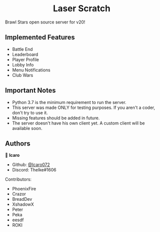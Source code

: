 <h1 align="center">Laser Scratch</h1>

Brawl Stars open source server for v20!



## Implemented Features
  - Battle End
  - Leaderboard
  - Player Profile
  - Lobby Info
  - Menu Notifications
  - Club Wars


## Important Notes
  - Python 3.7 is the minimum requirement to run the server.
  - This server was made ONLY for testing purposes. If you aren't a coder, don't try to use it.
  - Missing features should be added in future.
  - The server doesn't have his own client yet. A custom client will be available soon.


## Authors
👤 **Icaro**
* Github: [@Icaro072](https://github.com/Icaro072)
* Discord: TheIke#1606


Contributors:
- PhoenixFire
- Crazor
- BreadDev
- XshadowX
- Peter
- Peka
- eesdf
- ROKI
